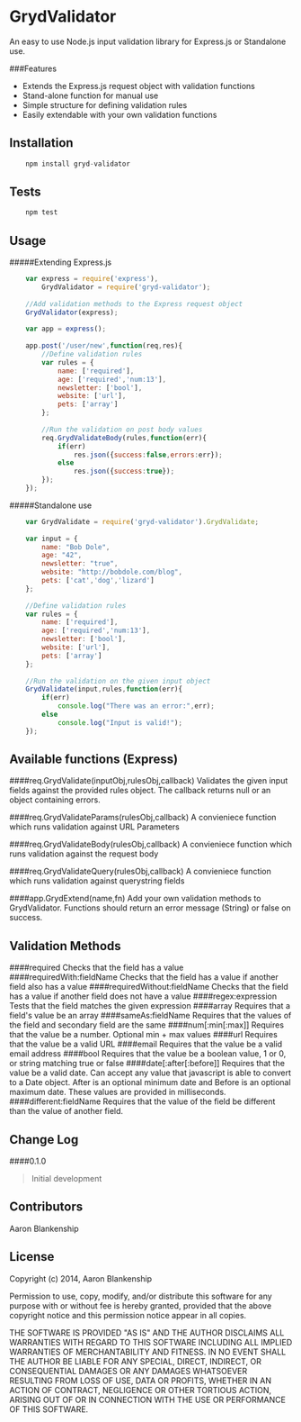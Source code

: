 GrydValidator
=========
An easy to use Node.js input validation library for Express.js or Standalone use.

###Features
  - Extends the Express.js request object with validation functions
  - Stand-alone function for manual use
  - Simple structure for defining validation rules
  - Easily extendable with your own validation functions

Installation
----

```js
    npm install gryd-validator
```
Tests
--------------

```js
    npm test
```

Usage
----

#####Extending Express.js
```js
    var express = require('express'),
        GrydValidator = require('gryd-validator');
    
    //Add validation methods to the Express request object
    GrydValidator(express);
    
    var app = express();
    
    app.post('/user/new',function(req,res){
        //Define validation rules
        var rules = {
            name: ['required'],
            age: ['required','num:13'],
            newsletter: ['bool'],
            website: ['url'],
            pets: ['array']
        };
        
        //Run the validation on post body values
        req.GrydValidateBody(rules,function(err){
            if(err)
                res.json({success:false,errors:err});
            else
                res.json({success:true});
        });
    });
```

#####Standalone use
```js
    var GrydValidate = require('gryd-validator').GrydValidate;
    
    var input = {
        name: "Bob Dole",
        age: "42",
        newsletter: "true",
        website: "http://bobdole.com/blog",
        pets: ['cat','dog','lizard']
    };
    
    //Define validation rules
    var rules = {
        name: ['required'],
        age: ['required','num:13'],
        newsletter: ['bool'],
        website: ['url'],
        pets: ['array']
    };
        
    //Run the validation on the given input object
    GrydValidate(input,rules,function(err){
        if(err)
            console.log("There was an error:",err);
        else
            console.log("Input is valid!");
    });
```

Available functions (Express)
----

####req.GrydValidate(inputObj,rulesObj,callback)
    Validates the given input fields against the provided rules object. The callback returns null or an object containing errors.

####req.GrydValidateParams(rulesObj,callback)
    A convieniece function which runs validation against URL Parameters

####req.GrydValidateBody(rulesObj,callback)
    A convieniece function which runs validation against the request body

####req.GrydValidateQuery(rulesObj,callback)
    A convieniece function which runs validation against querystring fields
    
####app.GrydExtend(name,fn)
    Add your own validation methods to GrydValidator. Functions should return an error message (String) or false on success.
    
    
Validation Methods
----
####required
Checks that the field has a value
####requiredWith:fieldName
Checks that the field has a value if another field also has a value
####requiredWithout:fieldName
Checks that the field has a value if another field does not have a value
####regex:expression
Tests that the field matches the given expression
####array
Requires that a field's value be an array
####sameAs:fieldName
Requires that the values of the field and secondary field are the same
####num[:min[:max]]
Requires that the value be a number. Optional min + max values
####url
Requires that the value be a valid URL
####email
Requires that the value be a valid email address
####bool
Requires that the value be a boolean value, 1 or 0, or string matching true or false
####date[:after[:before]]
Requires that the value be a valid date. Can accept any value that javascript is able to convert to a Date object. After is an optional minimum date and Before is an optional maximum date. These values are provided in milliseconds.
####different:fieldName
Requires that the value of the field be different than the value of another field.


Change Log
----
####0.1.0
>Initial development


Contributors
----
Aaron Blankenship


License
----

Copyright (c) 2014, Aaron Blankenship

Permission to use, copy, modify, and/or distribute this software for any purpose with or without fee is hereby granted, provided that the above copyright notice and this permission notice appear in all copies.

THE SOFTWARE IS PROVIDED "AS IS" AND THE AUTHOR DISCLAIMS ALL WARRANTIES WITH REGARD TO THIS SOFTWARE INCLUDING ALL IMPLIED WARRANTIES OF MERCHANTABILITY AND FITNESS. IN NO EVENT SHALL THE AUTHOR BE LIABLE FOR ANY SPECIAL, DIRECT, INDIRECT, OR CONSEQUENTIAL DAMAGES OR ANY DAMAGES WHATSOEVER RESULTING FROM LOSS OF USE, DATA OR PROFITS, WHETHER IN AN ACTION OF CONTRACT, NEGLIGENCE OR OTHER TORTIOUS ACTION, ARISING OUT OF OR IN CONNECTION WITH THE USE OR PERFORMANCE OF THIS SOFTWARE.
